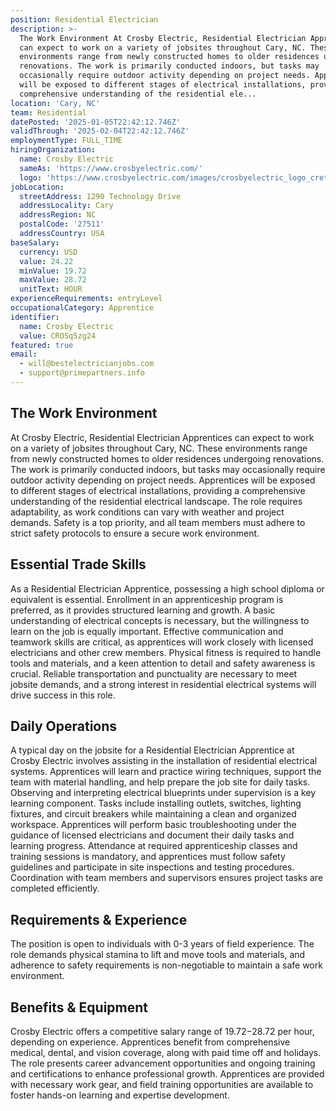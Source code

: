 ```yaml
---
position: Residential Electrician
description: >-
  The Work Environment At Crosby Electric, Residential Electrician Apprentices
  can expect to work on a variety of jobsites throughout Cary, NC. These
  environments range from newly constructed homes to older residences undergoing
  renovations. The work is primarily conducted indoors, but tasks may
  occasionally require outdoor activity depending on project needs. Apprentices
  will be exposed to different stages of electrical installations, providing a
  comprehensive understanding of the residential ele...
location: 'Cary, NC'
team: Residential
datePosted: '2025-01-05T22:42:12.746Z'
validThrough: '2025-02-04T22:42:12.746Z'
employmentType: FULL_TIME
hiringOrganization:
  name: Crosby Electric
  sameAs: 'https://www.crosbyelectric.com/'
  logo: 'https://www.crosbyelectric.com/images/crosbyelectric_logo_crete.png'
jobLocation:
  streetAddress: 1290 Technology Drive
  addressLocality: Cary
  addressRegion: NC
  postalCode: '27511'
  addressCountry: USA
baseSalary:
  currency: USD
  value: 24.22
  minValue: 19.72
  maxValue: 28.72
  unitText: HOUR
experienceRequirements: entryLevel
occupationalCategory: Apprentice
identifier:
  name: Crosby Electric
  value: CROSq5zg24
featured: true
email:
  - will@bestelectricianjobs.com
  - support@primepartners.info
---
```




## The Work Environment

At Crosby Electric, Residential Electrician Apprentices can expect to work on a variety of jobsites throughout Cary, NC. These environments range from newly constructed homes to older residences undergoing renovations. The work is primarily conducted indoors, but tasks may occasionally require outdoor activity depending on project needs. Apprentices will be exposed to different stages of electrical installations, providing a comprehensive understanding of the residential electrical landscape. The role requires adaptability, as work conditions can vary with weather and project demands. Safety is a top priority, and all team members must adhere to strict safety protocols to ensure a secure work environment.

## Essential Trade Skills

As a Residential Electrician Apprentice, possessing a high school diploma or equivalent is essential. Enrollment in an apprenticeship program is preferred, as it provides structured learning and growth. A basic understanding of electrical concepts is necessary, but the willingness to learn on the job is equally important. Effective communication and teamwork skills are critical, as apprentices will work closely with licensed electricians and other crew members. Physical fitness is required to handle tools and materials, and a keen attention to detail and safety awareness is crucial. Reliable transportation and punctuality are necessary to meet jobsite demands, and a strong interest in residential electrical systems will drive success in this role.

## Daily Operations

A typical day on the jobsite for a Residential Electrician Apprentice at Crosby Electric involves assisting in the installation of residential electrical systems. Apprentices will learn and practice wiring techniques, support the team with material handling, and help prepare the job site for daily tasks. Observing and interpreting electrical blueprints under supervision is a key learning component. Tasks include installing outlets, switches, lighting fixtures, and circuit breakers while maintaining a clean and organized workspace. Apprentices will perform basic troubleshooting under the guidance of licensed electricians and document their daily tasks and learning progress. Attendance at required apprenticeship classes and training sessions is mandatory, and apprentices must follow safety guidelines and participate in site inspections and testing procedures. Coordination with team members and supervisors ensures project tasks are completed efficiently.

## Requirements & Experience

The position is open to individuals with 0-3 years of field experience. The role demands physical stamina to lift and move tools and materials, and adherence to safety requirements is non-negotiable to maintain a safe work environment.

## Benefits & Equipment

Crosby Electric offers a competitive salary range of $19.72-$28.72 per hour, depending on experience. Apprentices benefit from comprehensive medical, dental, and vision coverage, along with paid time off and holidays. The role presents career advancement opportunities and ongoing training and certifications to enhance professional growth. Apprentices are provided with necessary work gear, and field training opportunities are available to foster hands-on learning and expertise development.
